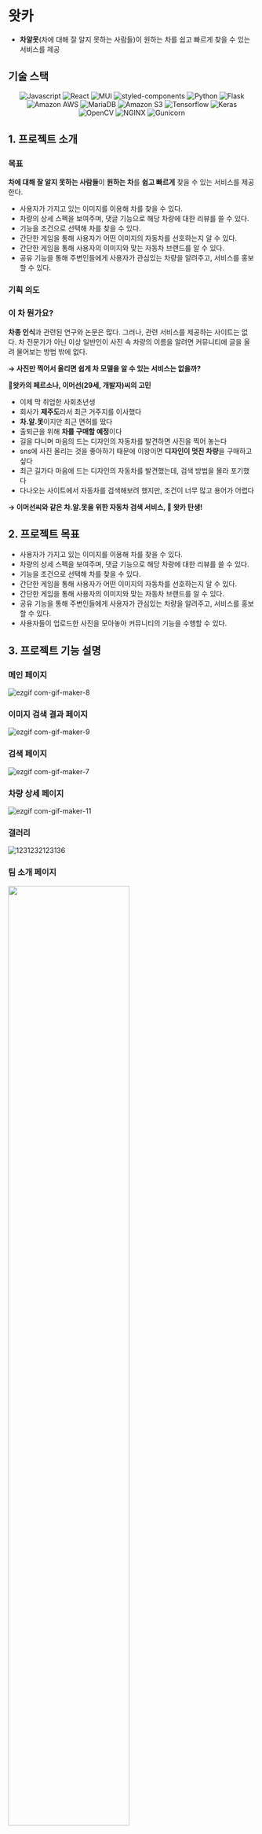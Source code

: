# 왓카

- **차알못**(차에 대해 잘 알지 못하는 사람들)이 원하는 차를 쉽고 빠르게 찾을 수 있는 서비스를 제공

## 기술 스택

<div align="center">
<img alt="Javascript" src ="https://img.shields.io/badge/Javascript-F7DF1E.svg?&style=for-the-badge&logo=Javascript&logoColor=black"/>
<img alt="React" src ="https://img.shields.io/badge/React-61DAFB.svg?&style=for-the-badge&logo=React&logoColor=black"/>
<img alt="MUI" src ="https://img.shields.io/badge/MUI-007FFF.svg?&style=for-the-badge&logo=MUI&logoColor=white"/>
<img alt="styled-components" src ="https://img.shields.io/badge/styled--components-DB7093.svg?&style=for-the-badge&logo=styled-components&logoColor=black"/>
<img alt="Python" src ="https://img.shields.io/badge/Python-3776AB.svg?&style=for-the-badge&logo=Python&logoColor=white"/>
<img alt="Flask" src ="https://img.shields.io/badge/Flask-000000.svg?&style=for-the-badge&logo=Flask&logoColor=white"/>
<img alt="Amazon AWS" src ="https://img.shields.io/badge/Amazon AWS-232F3E.svg?&style=for-the-badge&logo=Amazon AWS&logoColor=white"/>
<img alt="MariaDB" src ="https://img.shields.io/badge/Maria DB-1F305F.svg?&style=for-the-badge&logo=MariaDB&logoColor=white"/>
<img alt="Amazon S3" src ="https://img.shields.io/badge/Amazon S3-569A31.svg?&style=for-the-badge&logo=Amazon S3&logoColor=white"/>
<img alt="Tensorflow" src ="https://img.shields.io/badge/Tensorflow-FF6F00.svg?&style=for-the-badge&logo=Tensorflow&logoColor=white"/>
<img alt="Keras" src ="https://img.shields.io/badge/Keras-D00000.svg?&style=for-the-badge&logo=Keras&logoColor=white"/>
<img alt="OpenCV" src ="https://img.shields.io/badge/OpenCV-5C3EE8.svg?&style=for-the-badge&logo=OpenCV&logoColor=white"/>
<img alt="NGINX" src ="https://img.shields.io/badge/NGINX-009639.svg?&style=for-the-badge&logo=NGINX&logoColor=white"/>
<img alt="Gunicorn" src ="https://img.shields.io/badge/Gunicorn-499848.svg?&style=for-the-badge&logo=Gunicorn&logoColor=white"/>
</div>

## 1. 프로젝트 소개

### 목표

**차에 대해 잘 알지 못하는 사람들**이 **원하는 차**를 **쉽고 빠르게** 찾을 수 있는 서비스를 제공한다.

- 사용자가 가지고 있는 이미지를 이용해 차를 찾을 수 있다.
- 차량의 상세 스펙을 보여주며, 댓글 기능으로 해당 차량에 대한 리뷰를 쓸 수 있다.
- 기능을 조건으로 선택해 차를 찾을 수 있다.
- 간단한 게임을 통해 사용자가 어떤 이미지의 자동차를 선호하는지 알 수 있다.
- 간단한 게임을 통해 사용자의 이미지와 맞는 자동차 브랜드를 알 수 있다.
- 공유 기능을 통해 주변인들에게 사용자가 관심있는 차량을 알려주고, 서비스를 홍보할 수 있다.

### 기획 의도

### **이 차 뭔가요?**

**차종 인식**과 관련된 연구와 논문은 많다. 그러나, 관련 서비스를 제공하는 사이트는 없다. 차 전문가가 아닌 이상 일반인이 사진 속 차량의 이름을 알려면 커뮤니티에 글을 올려 물어보는 방법 밖에 없다.

**→ 사진만 찍어서 올리면 쉽게 차 모델을 알 수 있는 서비스는 없을까?**

:raising_hand:**왓카의 페르소나, 이머선(29세, 개발자)씨의 고민**

- 이제 막 취업한 사회초년생
- 회사가 **제주도**라서 최근 거주지를 이사했다
- **차.알.못**이지만 최근 면허를 땄다
- 출퇴근을 위해 **차를 구매할 예정**이다
- 길을 다니며 마음의 드는 디자인의 자동차를 발견하면 사진을 찍어 놓는다
- sns에 사진 올리는 것을 좋아하기 때문에 이왕이면 **디자인이 멋진 차량**을 구매하고 싶다
- 최근 길가다 마음에 드는 디자인의 자동차를 발견했는데, 검색 방법을 몰라 포기했다
- 다나오는 사이트에서 자동차를 검색해보려 했지만, 조건이 너무 많고 용어가 어렵다

**→ 이머선씨와 같은 차.알.못을 위한 자동차 검색 서비스, 🚙 왓카 탄생!**

## 2. 프로젝트 목표

- 사용자가 가지고 있는 이미지를 이용해 차를 찾을 수 있다.
- 차량의 상세 스펙을 보여주며, 댓글 기능으로 해당 차량에 대한 리뷰를 쓸 수 있다.
- 기능을 조건으로 선택해 차를 찾을 수 있다.
- 간단한 게임을 통해 사용자가 어떤 이미지의 자동차를 선호하는지 알 수 있다.
- 간단한 게임을 통해 사용자의 이미지와 맞는 자동차 브랜드를 알 수 있다.
- 공유 기능을 통해 주변인들에게 사용자가 관심있는 차량을 알려주고, 서비스를 홍보할 수 있다.
- 사용자들이 업로드한 사진을 모아놓아 커뮤니티의 기능을 수행할 수 있다.

## 3. 프로젝트 기능 설명

### 메인 페이지

![ezgif com-gif-maker-8](https://user-images.githubusercontent.com/22341452/146490803-cabdeaa2-9817-4de0-a1dd-0cc69906ddcd.gif)

### 이미지 검색 결과 페이지
![ezgif com-gif-maker-9](https://user-images.githubusercontent.com/22341452/146490829-6cf5c8d2-e5ad-488b-8c59-272b19f92603.gif)



### 검색 페이지

![ezgif com-gif-maker-7](https://user-images.githubusercontent.com/22341452/146490838-027cc66c-4922-4d77-9d02-c463bdb98ea9.gif)


### 차량 상세 페이지

![ezgif com-gif-maker-11](https://user-images.githubusercontent.com/22341452/146490843-44f3ff04-89f0-4b96-a00a-182d28edbb01.gif)


### 갤러리

![1231232123136](https://user-images.githubusercontent.com/22341452/146490861-f6617536-5413-4d35-bdcf-d026fbbdc3a2.gif)



### 팀 소개 페이지

<img src="https://user-images.githubusercontent.com/22341452/146490981-d6f4a508-ac53-4b96-8b7d-7797f34e684e.png" width="70%" height="70%" />

## 4. 프로젝트 구성도

<img src="https://user-images.githubusercontent.com/22341452/146490886-83f1c724-cdb3-4926-9619-176b11644a60.png" width="70%" height="70%"/>

- [와이어프레임](https://www.figma.com/file/WeTyad4D651hQcpD041Ppg/%EB%A8%B8%EC%84%A0%EB%9F%AC%EB%8B%9D29?node-id=2%3A4)
- [스토리보드](https://docs.google.com/presentation/d/1QKu6nnS17Fxv6M02sVy1flslcMH5x7v0x_Y80Cj5mv4/edit#slide=id.p)

## 5. 프로젝트 팀원 역할 분담

| 이름   | 역할                     | 담당 부분                                                                                                                                    |
| ------ | ------------------------ | -------------------------------------------------------------------------------------------------------------------------------------------- |
| 김나현 | 프론트엔드, 서기         | 1. UI/UX 디자인 및 개발<br>2. 검색/검색 결과 페이지 구현<br>3. 스크럼 작성 및 이슈 관리                                                      |
| 김민지 | 백엔드                   | 1. DB 설계 및 관리<br>2. Web Crawling 및 전처리<br>3. AWS S3 연동 및 관리<br>4. API 설계 및 구현<br>5. API 문서화                            |
| 김재현 | 프론트엔드               | 1. 카카오 및 URL 공유 기능 개발<br>2. Disqus 기능개발                                                                                        |
| 백승욱 | 👑팀장, 인공지능, 백엔드 | 1. Web Crawling<br>2. 데이터 전처리<br>3. 이미지 Segmentation 따는 것 구현<br>4. MVC구조 조정                                                |
| 이정규 | 인공지능, 백엔드         | 1. 인공지능 모델 설계<br>2. 데이터 전처리<br>3. 인공지능 연동<br>4. 서버 배포                                                                |
| 최연주 | 프론트엔드, 인공지능     | 1. 메인 페이지 구현<br>2. 네비게이션 바(반응형) 구현<br>3. 결과 페이지 레이아웃 구현<br>4. MBTI/이상형 월드컵/404/갤러리/팀 소개 페이지 구현 |

## 6. 실행 방법

- Frontend

```
cd frontend

# .env.example 파일 참고 후 .env 파일에 환경변수 설정 필요

yarn 또는 yarn install
yarn start
```
- Backend

[model download (Resnet-152)](https://drive.google.com/file/d/1ZlLxbpcS6PVyUBEmbgjjGqfOukfIN-25/view?usp=sharing)
```
pip3 install -r requirements.txt

python app.py
```


## 7. 버전

- 1.0.0

## Reference

Centernet  
https://tfhub.dev/tensorflow/centernet/hourglass_512x512/1

Resnet-152  
https://github.com/foamliu/Car-Recognition

Data processing repo  
https://kdt-gitlab.elice.io/002-part3-cnn/team4/car_data
